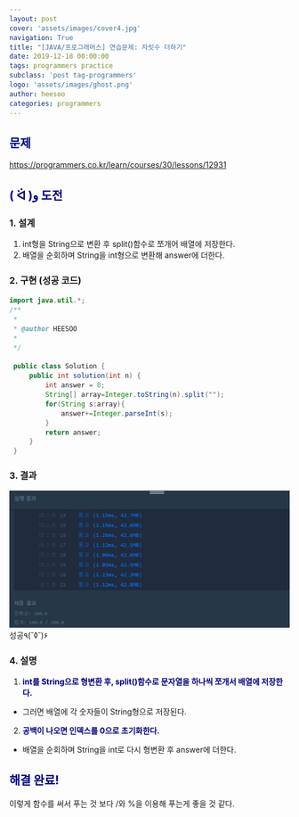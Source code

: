 ```yaml
---
layout: post
cover: 'assets/images/cover4.jpg'
navigation: True
title: "[JAVA/프로그래머스] 연습문제: 자릿수 더하기"
date: 2019-12-18 00:00:00
tags: programmers practice
subclass: 'post tag-programmers'
logo: 'assets/images/ghost.png'
author: heesoo
categories: programmers
---
```

## <span style="color:navy">문제</span>
<https://programmers.co.kr/learn/courses/30/lessons/12931>

## <span style="color:navy">( ᐛ )و 도전</span>

### 1. 설계
1. int형을 String으로 변환 후 split()함수로 쪼개어 배열에 저장한다.
2. 배열을 순회하며 String을 int형으로 변환해 answer에 더한다.

### 2. 구현 (성공 코드)
```java
import java.util.*;
/**
 *
 * @author HEESOO
 *
 */

 public class Solution {
     public int solution(int n) {
         int answer = 0;
         String[] array=Integer.toString(n).split("");
         for(String s:array){
             answer+=Integer.parseInt(s);
         }
         return answer;
     }
 }
 ```

### 3. 결과
![실행결과](./assets/images/191218_4.PNG)
성공٩(˘◊˘)۶

### 4. 설명
1. **<span style="color:navy">int를 String으로 형변환 후, split()함수로 문자열을 하나씩 쪼개서 배열에 저장한다.</span>**
- 그러면 배열에 각 숫자들이 String형으로 저장된다.
2. **<span style="color:navy">공백이 나오면 인덱스를 0으로 초기화한다.</span>**
- 배열을 순회하며 String을 int로 다시 형변환 후 answer에 더한다.

## <span style="color:navy">해결 완료!</span>
이렇게 함수를 써서 푸는 것 보다 /와 %을 이용해 푸는게 좋을 것 같다.
